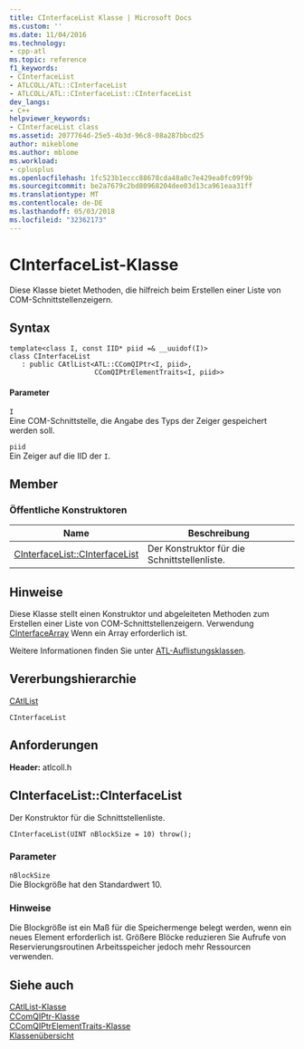 ```yaml
---
title: CInterfaceList Klasse | Microsoft Docs
ms.custom: ''
ms.date: 11/04/2016
ms.technology:
- cpp-atl
ms.topic: reference
f1_keywords:
- CInterfaceList
- ATLCOLL/ATL::CInterfaceList
- ATLCOLL/ATL::CInterfaceList::CInterfaceList
dev_langs:
- C++
helpviewer_keywords:
- CInterfaceList class
ms.assetid: 2077764d-25e5-4b3d-96c8-08a287bbcd25
author: mikeblome
ms.author: mblome
ms.workload:
- cplusplus
ms.openlocfilehash: 1fc523b1eccc88678cda48a0c7e429ea0fc09f9b
ms.sourcegitcommit: be2a7679c2bd80968204dee03d13ca961eaa31ff
ms.translationtype: MT
ms.contentlocale: de-DE
ms.lasthandoff: 05/03/2018
ms.locfileid: "32362173"
---
```

# <a name="cinterfacelist-class"></a>CInterfaceList-Klasse
Diese Klasse bietet Methoden, die hilfreich beim Erstellen einer Liste von COM-Schnittstellenzeigern.  
  
## <a name="syntax"></a>Syntax  
  
```
template<class I, const IID* piid =& __uuidof(I)>  
class CInterfaceList 
   : public CAtlList<ATL::CComQIPtr<I, piid>,
                     CComQIPtrElementTraits<I, piid>>
```  
  
#### <a name="parameters"></a>Parameter  
 `I`  
 Eine COM-Schnittstelle, die Angabe des Typs der Zeiger gespeichert werden soll.  
  
 `piid`  
 Ein Zeiger auf die IID der `I`.  
  
## <a name="members"></a>Member  
  
### <a name="public-constructors"></a>Öffentliche Konstruktoren  
  
|Name|Beschreibung|  
|----------|-----------------|  
|[CInterfaceList::CInterfaceList](#cinterfacelist)|Der Konstruktor für die Schnittstellenliste.|  
  
## <a name="remarks"></a>Hinweise  
 Diese Klasse stellt einen Konstruktor und abgeleiteten Methoden zum Erstellen einer Liste von COM-Schnittstellenzeigern. Verwendung [CInterfaceArray](../../atl/reference/cinterfacearray-class.md) Wenn ein Array erforderlich ist.  
  
 Weitere Informationen finden Sie unter [ATL-Auflistungsklassen](../../atl/atl-collection-classes.md).  
  
## <a name="inheritance-hierarchy"></a>Vererbungshierarchie  
 [CAtlList](../../atl/reference/catllist-class.md)  
  
 `CInterfaceList`  
  
## <a name="requirements"></a>Anforderungen  
 **Header:** atlcoll.h  
  
##  <a name="cinterfacelist"></a>  CInterfaceList::CInterfaceList  
 Der Konstruktor für die Schnittstellenliste.  
  
```
CInterfaceList(UINT nBlockSize = 10) throw();
```  
  
### <a name="parameters"></a>Parameter  
 `nBlockSize`  
 Die Blockgröße hat den Standardwert 10.  
  
### <a name="remarks"></a>Hinweise  
 Die Blockgröße ist ein Maß für die Speichermenge belegt werden, wenn ein neues Element erforderlich ist. Größere Blöcke reduzieren Sie Aufrufe von Reservierungsroutinen Arbeitsspeicher jedoch mehr Ressourcen verwenden.  
  
## <a name="see-also"></a>Siehe auch  
 [CAtlList-Klasse](../../atl/reference/catllist-class.md)   
 [CComQIPtr-Klasse](../../atl/reference/ccomqiptr-class.md)   
 [CComQIPtrElementTraits-Klasse](../../atl/reference/ccomqiptrelementtraits-class.md)   
 [Klassenübersicht](../../atl/atl-class-overview.md)
